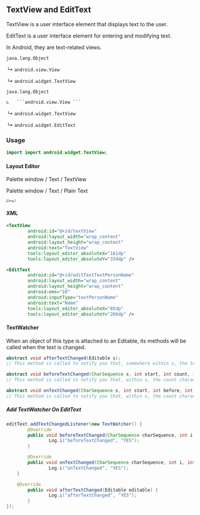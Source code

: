 ## TextView and EditText

TextView is a user interface element that displays text to the user. 

EditText is a user interface element for entering and modifying text.

In Android, they are text-related views.

```java.lang.Object ```

​	↳	```android.view.View ```

​		↳	```android.widget.TextView```



```java.lang.Object```

 	↳	```android.view.View ```

​		↳	```android.widget.TextView ```

​			↳	```android.widget.EditText```



### Usage

```java
import import android.widget.TextView;
```



#### Layout Editor

Palette window / Text / TextView

Palette window / Text / Plain Text

<img src="/Users/howdong/Desktop/ACC/5a/TextView and EditText/img_1.png" alt="img_1" style="zoom:50%;" />

#### XML

``` xml
<TextView
        android:id="@+id/textView"
        android:layout_width="wrap_content"
        android:layout_height="wrap_content"
        android:text="TextView"
        tools:layout_editor_absoluteX="161dp"
        tools:layout_editor_absoluteY="334dp" />
```

``` xml
<EditText
        android:id="@+id/editTextTextPersonName"
        android:layout_width="wrap_content"
        android:layout_height="wrap_content"
        android:ems="10"
        android:inputType="textPersonName"
        android:text="Name"
        tools:layout_editor_absoluteX="85dp"
        tools:layout_editor_absoluteY="266dp" />
```



#### TextWatcher

When an object of this type is attached to an Editable, its methods will be called when the text is changed.

``` java
abstract void afterTextChanged(Editable s);
// This method is called to notify you that, somewhere within s, the text has been changed.

abstract void beforeTextChanged(CharSequence s, int start, int count, int after);
// This method is called to notify you that, within s, the count characters beginning at start are about to be replaced by new text with length after.

abstract void onTextChanged(CharSequence s, int start, int before, int count);
// This method is called to notify you that, within s, the count characters beginning at start have just replaced old text that had length before.
```



##### Add TextWatcher On EditText

``` java
editText.addTextChangedListener(new TextWatcher() {
		@Override
		public void beforeTextChanged(CharSequence charSequence, int i, int i1, int i2) {
				Log.i("beforeTextChanged", "YES");
		}

		@Override
		public void onTextChanged(CharSequence charSequence, int i, int i1, int i2) {
				Log.i("onTextChanged", "YES");
    }

  	@Override
		public void afterTextChanged(Editable editable) {
				Log.i("afterTextChanged", "YES");
		}
});
```


